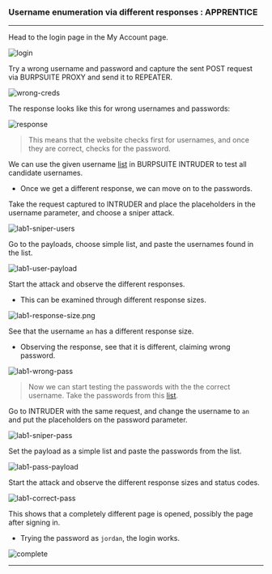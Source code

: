 ### Username enumeration via different responses : APPRENTICE

---

Head to the login page in the My Account page.

![login](./screenshots/login.png)

Try a wrong username and password and capture the sent POST request via BURPSUITE PROXY and send it to REPEATER.

![wrong-creds](./screenshots/wrong-creds.png)

The response looks like this for wrong usernames and passwords:

![response](./screenshots/lab1-response.png)

> This means that the website checks first for usernames, and once they are correct, checks for the password.

We can use the given username [list](https://portswigger.net/web-security/authentication/auth-lab-usernames) in BURPSUITE INTRUDER to test all candidate usernames. 
- Once we get a different response, we can move on to the passwords.

Take the request captured to INTRUDER and place the placeholders in the username parameter, and choose a sniper attack.

![lab1-sniper-users](./screenshots/lab1-sniper-users.png)

Go to the payloads, choose simple list, and paste the usernames found in the list.

![lab1-user-payload](./screenshots/lab1-user-payload.png)

Start the attack and observe the different responses.
- This can be examined through different response sizes. 

![lab1-response-size.png](./screenshots/lab1-response-size.png)

See that the username `an` has a different response size. 
- Observing the response, see that it is different, claiming wrong password.

![lab1-wrong-pass](./screenshots/lab1-wrong-pass.png)

> Now we can start testing the passwords with the the correct username. Take the passwords from this [list](https://portswigger.net/web-security/authentication/auth-lab-passwords).

Go to INTRUDER with the same request, and change the username to `an` and put the placeholders on the password parameter.

![lab1-sniper-pass](./screenshots/lab1-sniper-pass.png)

Set the payload as a simple list and paste the passwords from the list.

![lab1-pass-payload](./screenshots/lab1-pass-payload.png)

Start the attack and observe the different response sizes and status codes.

![lab1-correct-pass](./screenshots/lab1-correct-pass.png)

This shows that a completely different page is opened, possibly the page after signing in.
- Trying the password as `jordan`, the login works.

![complete](./screenshots/lab1-complete.png)

---
